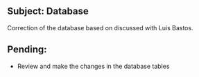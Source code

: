 ## Subject: Database

Correction of the database based on discussed with Luis Bastos.

## Pending: 

+ Review and make the changes in the database tables